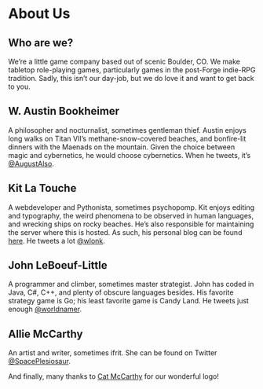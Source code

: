 # About Us

## Who are we?

We’re a little game company based out of scenic Boulder, CO. We make tabletop
role-playing games, particularly games in the post-Forge indie-RPG tradition.
Sadly, this isn’t our day-job, but we do love it and want to get back to you.

## W. Austin Bookheimer

A philosopher and nocturnalist, sometimes gentleman thief. Austin enjoys long
walks on Titan&nbsp;VII’s methane-snow-covered beaches, and bonfire-lit dinners
with the Maenads on the mountain. Given the choice between magic and
cybernetics, he would choose cybernetics. When he tweets, it’s
[@AugustAlso](http://twitter.com/AugustAlso).

## Kit La Touche

A webdeveloper and Pythonista, sometimes psychopomp. Kit enjoys editing and
typography, the weird phenomena to be observed in human languages, and wrecking
ships on rocky beaches. He’s also responsible for maintaining the server where
this is hosted. As such, his personal blog can be found
[here](http://transneptune.net/blog/). He tweets a lot
[@wlonk](http://twitter.com/wlonk).

## John LeBoeuf-Little

A programmer and climber, sometimes master strategist. John has coded in Java,
C#, C++, and plenty of obscure languages besides. His favorite strategy game is
Go; his least favorite game is Candy Land. He tweets just enough
[@worldnamer](http://twitter.com/worldnamer).

## Allie McCarthy

An artist and writer, sometimes ifrit. She can be found on Twitter
[@SpacePlesiosaur](http://twitter.com/SpacePlesiosaur).

And finally, many thanks to [Cat McCarthy](http://catmccarthy.com/) for our
wonderful logo!
